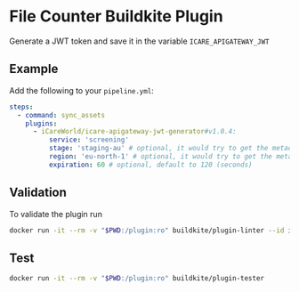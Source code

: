 # File Counter Buildkite Plugin

Generate a JWT token and save it in the variable `ICARE_APIGATEWAY_JWT`

## Example

Add the following to your `pipeline.yml`:

```yml
steps:
  - command: sync_assets
    plugins:
      - iCareWorld/icare-apigateway-jwt-generator#v1.0.4:
          service: 'screening'
          stage: 'staging-au' # optional, it would try to get the metadata "stage"
          region: 'eu-north-1' # optional, it would try to get the metadata "stage"
          expiration: 60 # optional, default to 120 (seconds)
```

## Validation
To validate the plugin run 

```bash
docker run -it --rm -v "$PWD:/plugin:ro" buildkite/plugin-linter --id iCareWorld/icare-apigateway-jwt-generator
```

## Test

```bash
docker run -it --rm -v "$PWD:/plugin:ro" buildkite/plugin-tester
```
